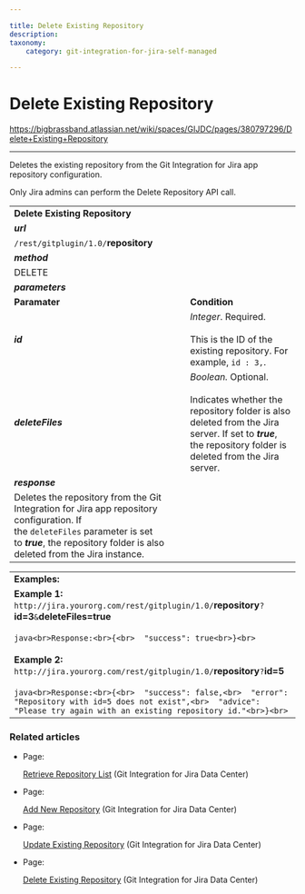 ```yaml
---

title: Delete Existing Repository
description:
taxonomy:
    category: git-integration-for-jira-self-managed

---
```


# Delete Existing Repository

<https://bigbrassband.atlassian.net/wiki/spaces/GIJDC/pages/380797296/Delete+Existing+Repository>

* * *

Deletes the existing repository from the Git Integration for Jira app repository configuration.

Only Jira admins can perform the Delete Repository API call.

|     |     |
| --- | --- |
| **Delete Existing Repository** |     |
| _**url**_ |     |
| `/rest/gitplugin/1.0/`**repository** |     |
| _**method**_ |     |
| DELETE |     |
| _**parameters**_ |     |
| **Paramater** | **Condition** |
| _**id**_ | _Integer_. Required.<br><br>This is the ID of the existing repository. For example, `id : 3,`. |
| _**deleteFiles**_ | _Boolean._ Optional.<br><br>Indicates whether the repository folder is also deleted from the Jira server. If set to _**true**_, the repository folder is deleted from the Jira server. |
| _**response**_ |     |
| Deletes the repository from the Git Integration for Jira app repository configuration. If the `deleteFiles` parameter is set to _**true**_, the repository folder is also deleted from the Jira instance. |     |

|     |
| --- |
| **Examples:** |
| **Example 1:**  <br>`http://jira.yourorg.com/rest/gitplugin/1.0/`**repository**`?`**id=3**`&`**deleteFiles=true**<br><br>```java<br>Response:<br>{<br>  "success": true<br>}<br>```<br><br>**Example 2:**  <br>`http://jira.yourorg.com/rest/gitplugin/1.0/`**repository**`?`**id=5**<br><br>```java<br>Response:<br>{<br>  "success": false,<br>  "error": "Repository with id=5 does not exist",<br>  "advice": "Please try again with an existing repository id."<br>}<br>``` |

### Related articles

*   Page:
    
    [Retrieve Repository List](/wiki/spaces/GIJDC/pages/380666386/Retrieve+Repository+List) (Git Integration for Jira Data Center)
    
*   Page:
    
    [Add New Repository](/wiki/spaces/GIJDC/pages/380666393/Add+New+Repository) (Git Integration for Jira Data Center)
    
*   Page:
    
    [Update Existing Repository](/wiki/spaces/GIJDC/pages/380699263/Update+Existing+Repository) (Git Integration for Jira Data Center)
    
*   Page:
    
    [Delete Existing Repository](/wiki/spaces/GIJDC/pages/380797296/Delete+Existing+Repository) (Git Integration for Jira Data Center)